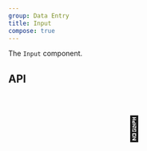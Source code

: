 ```yaml
---
group: Data Entry
title: Input
compose: true
---
```


The `Input` component.

## API

<div style="padding: 40px 0;font-size: 48px; text-align: center;">🚧</div>

